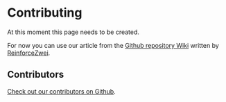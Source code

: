 # Contributing

At this moment this page needs to be created.

For now you can use our article from the [Github repository Wiki](https://github.com/MCCTeam/Minecraft-Console-Client/wiki/Update-console-client-to-new-version) written by [ReinforceZwei](https://github.com/ReinforceZwei).

## Contributors

[Check out our contributors on Github](https://github.com/MCCTeam/Minecraft-Console-Client/graphs/contributors).

